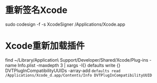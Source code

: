 # 重新签名Xcode

sudo codesign -f -s XcodeSigner /Applications/Xcode.app

# Xcode重新加载插件

find ~/Library/Application\ Support/Developer/Shared/Xcode/Plug-ins -name Info.plist -maxdepth 3 | xargs -I{} defaults write {} DVTPlugInCompatibilityUUIDs -array-add `defaults read /Applications/Xcode_d.app/Contents/Info DVTPlugInCompatibilityUUID`